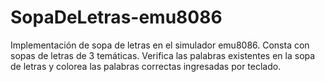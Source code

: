 # SopaDeLetras-emu8086
Implementación de sopa de letras en el simulador emu8086. Consta con sopas de letras de 3 temáticas. Verifica las palabras existentes en la sopa de letras y colorea las palabras correctas ingresadas por teclado.
